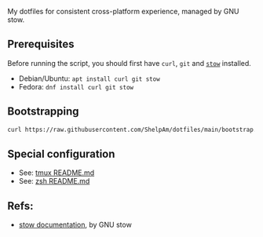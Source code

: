 My dotfiles for consistent cross-platform experience, managed by GNU stow.

## Prerequisites
Before running the script, you should first have `curl`, `git` and [`stow`](https://www.gnu.org/software/stow/) installed.

- Debian/Ubuntu: `apt install curl git stow`
- Fedora: `dnf install curl git stow`

## Bootstrapping
```bash
curl https://raw.githubusercontent.com/ShelpAm/dotfiles/main/bootstrap.sh | bash
```

## Special configuration
- See: [tmux README.md](./tmux/.config/tmux/README.md)
- See: [zsh README.md](./zsh/.config/zsh/README.md)

## Refs:
- [stow documentation](https://www.gnu.org/software/stow/manual/html_node/index.html#SEC_Contents), by GNU stow
